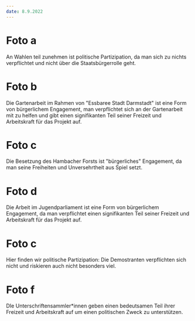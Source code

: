 ```yaml
---
date: 8.9.2022
---
```

# Foto a
An Wahlen teil zunehmen ist politische Partizipation, da man sich zu nichts verpflichtet und nicht über die Staatsbürgerrolle geht.
# Foto b
Die Gartenarbeit im Rahmen von "Essbaree Stadt Darmstadt" ist eine Form von bürgerlichem Engagement,  man verpflichtet sich an der Gartenarbeit mit zu helfen und gibt einen signifikanten Teil seiner Freizeit und Arbeitskraft für das Projekt auf.
# Foto c
Die Besetzung des Hambacher Forsts ist "bürgerliches" Engagement, da man seine Freiheiten und Unversehrtheit aus Spiel setzt.
# Foto d
Die Arbeit im Jugendparliament ist eine Form von bürgerlichem Engagement,  da man verpflichtet einen signifikanten Teil seiner Freizeit und Arbeitskraft für das Projekt auf.
# Foto c
Hier finden wir politische Partizipation: Die Demostranten verpflichten sich nicht und riskieren auch nicht besonders viel.
# Foto f
DIe Unterschriftensammler\*innen geben einen bedeutsamen Teil ihrer Freizeit und Arbeitskraft auf um einen politischen Zweck zu unterstützen.